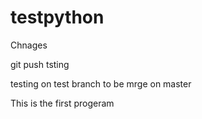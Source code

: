 # testpython

Chnages 

git push tsting


testing on test branch to be mrge on master 

This is the first progeram
